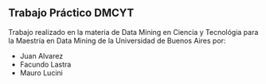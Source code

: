 ## Trabajo Práctico DMCYT

Trabajo realizado en la materia de Data Mining en Ciencia y Tecnológia para la Maestría en Data Mining de la Universidad de Buenos Aires por:
* Juan Alvarez
* Facundo Lastra
* Mauro Lucini